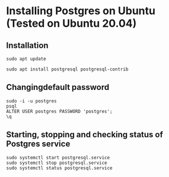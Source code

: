 
# Installing Postgres on Ubuntu (Tested on Ubuntu 20.04)

## Installation
``` sudo apt update ```

``` sudo apt install postgresql postgresql-contrib ```

## Changingdefault password
``` sudo -i -u postgres ```  
``` psql ```  
``` ALTER USER postgres PASSWORD 'postgres'; ```  
``` \q ```

## Starting, stopping and checking status of Postgres service
``` sudo systemctl start postgresql.service ```  
``` sudo systemctl stop postgresql.service ```  
``` sudo systemctl status postgresql.service ```
